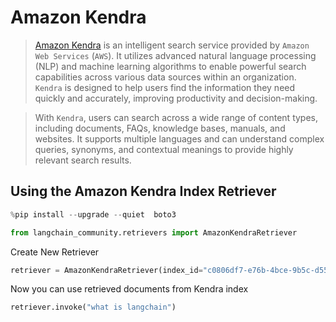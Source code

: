 # Amazon Kendra

> [Amazon Kendra](https://docs.aws.amazon.com/kendra/latest/dg/what-is-kendra.html) is an intelligent search service provided by `Amazon Web Services` (`AWS`). It utilizes advanced natural language processing (NLP) and machine learning algorithms to enable powerful search capabilities across various data sources within an organization. `Kendra` is designed to help users find the information they need quickly and accurately, improving productivity and decision-making.

> With `Kendra`, users can search across a wide range of content types, including documents, FAQs, knowledge bases, manuals, and websites. It supports multiple languages and can understand complex queries, synonyms, and contextual meanings to provide highly relevant search results.

## Using the Amazon Kendra Index Retriever


```python
%pip install --upgrade --quiet  boto3
```


```python
from langchain_community.retrievers import AmazonKendraRetriever
```

Create New Retriever


```python
retriever = AmazonKendraRetriever(index_id="c0806df7-e76b-4bce-9b5c-d5582f6b1a03")
```

Now you can use retrieved documents from Kendra index


```python
retriever.invoke("what is langchain")
```
